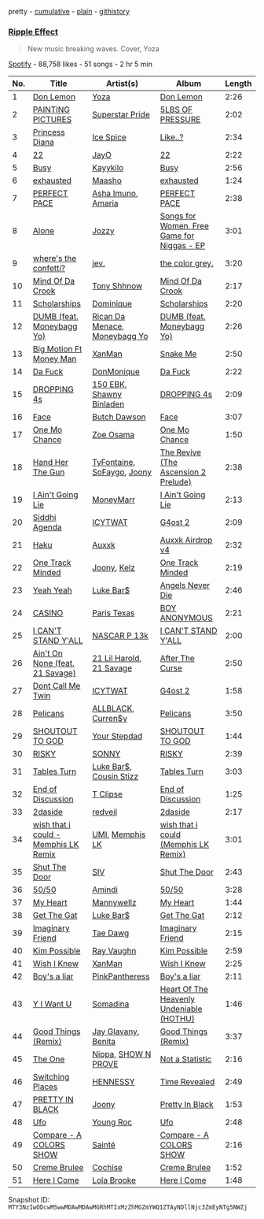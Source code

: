 pretty - [cumulative](/playlists/cumulative/37i9dQZF1DX5qjSia2PLFP.md) - [plain](/playlists/plain/37i9dQZF1DX5qjSia2PLFP) - [githistory](https://github.githistory.xyz/mackorone/spotify-playlist-archive/blob/main/playlists/plain/37i9dQZF1DX5qjSia2PLFP)

### [Ripple Effect](https://open.spotify.com/playlist/37i9dQZF1DX5qjSia2PLFP)

> New music breaking waves\. Cover, Yoza

[Spotify](https://open.spotify.com/user/spotify) - 88,758 likes - 51 songs - 2 hr 5 min

| No. | Title | Artist(s) | Album | Length |
|---|---|---|---|---|
| 1 | [Don Lemon](https://open.spotify.com/track/0CMynrZC5yzBNcx1yO2Whs) | [Yoza](https://open.spotify.com/artist/2kRAvabCuU4rJiV6Lw5SFT) | [Don Lemon](https://open.spotify.com/album/0xEgjYr2xDO6VYODAJkyfr) | 2:26 |
| 2 | [PAINTING PICTURES](https://open.spotify.com/track/7oLKoGzQVwjZ91AzCn560T) | [Superstar Pride](https://open.spotify.com/artist/3FBEsNyIwRnOHOf1Rv3SLa) | [5LBS OF PRESSURE](https://open.spotify.com/album/0OQjYkxlKHsQwYLJziIQrI) | 2:02 |
| 3 | [Princess Diana](https://open.spotify.com/track/4yzDNpEa75MSTypGg7tCAx) | [Ice Spice](https://open.spotify.com/artist/3LZZPxNDGDFVSIPqf4JuEf) | [Like..?](https://open.spotify.com/album/2rfLvysxiPTuk7var3Ugp3) | 2:34 |
| 4 | [22](https://open.spotify.com/track/1QxTmNDHFmgaxgAolqqgAD) | [JayO](https://open.spotify.com/artist/1IMENE2OCzsrXuu62aW1mD) | [22](https://open.spotify.com/album/4fAL4TmJZ3gnmfgYyM5vLC) | 2:22 |
| 5 | [Busy](https://open.spotify.com/track/4wmkT0Amgglm4IPiUBZYi5) | [Kayykilo](https://open.spotify.com/artist/0gh7zTXiSZH7MQ7OrHy0SG) | [Busy](https://open.spotify.com/album/6DVYVbOgVnCyndbmhx4bH4) | 2:56 |
| 6 | [exhausted](https://open.spotify.com/track/3OCosoimfLcb8R4UhEMbZj) | [Maasho](https://open.spotify.com/artist/1JREmglx633MGQB73njWtE) | [exhausted](https://open.spotify.com/album/1DgX1SGg05RGSzA0Rheibm) | 1:24 |
| 7 | [PERFECT PACE](https://open.spotify.com/track/5sr3Cp0w8kIefyKKU3YnnV) | [Asha Imuno](https://open.spotify.com/artist/7qe188k1HYRj6PSFgaGljT), [Amaria](https://open.spotify.com/artist/2clS9uX2uOrHHqkyDMkzA1) | [PERFECT PACE](https://open.spotify.com/album/7L3Xv0EUHVTefGIbeNPHqM) | 2:38 |
| 8 | [Alone](https://open.spotify.com/track/0UqV4f9Uyp1EwM5jxXex36) | [Jozzy](https://open.spotify.com/artist/6Ja6zFB5d7XRihhfMo6KzY) | [Songs for Women, Free Game for Niggas \- EP](https://open.spotify.com/album/64iyjndrqCyY9dbldsSZx1) | 3:01 |
| 9 | [where's the confetti?](https://open.spotify.com/track/3VL3aSOA8O3b5iOVBkD9iD) | [jev.](https://open.spotify.com/artist/6OmxkansdRyVTvo6BpZzKF) | [the color grey.](https://open.spotify.com/album/5ie8vTZ17RhunHEDIlBAwg) | 3:20 |
| 10 | [Mind Of Da Crook](https://open.spotify.com/track/2aEGXP9uo45DD1ejzegyAl) | [Tony Shhnow](https://open.spotify.com/artist/6w1PsA3Lux2vlfaymj66w8) | [Mind Of Da Crook](https://open.spotify.com/album/7E5RJwuUoYz8XIiJKHpoF8) | 2:17 |
| 11 | [Scholarships](https://open.spotify.com/track/40Le5OkLnE80qyPeB8cTXw) | [Dominique](https://open.spotify.com/artist/0HEDkFaeylE7P6ntTi74aJ) | [Scholarships](https://open.spotify.com/album/4OYuyuTU9iD9kUBXmtmVeq) | 2:20 |
| 12 | [DUMB \(feat\. Moneybagg Yo\)](https://open.spotify.com/track/2PQ8j691jAj6T4f7Ur4RiU) | [Rican Da Menace](https://open.spotify.com/artist/1JfDtCRGqUvGFKaevDPrHY), [Moneybagg Yo](https://open.spotify.com/artist/3tJoFztHeIJkJWMrx0td2f) | [DUMB \(feat\. Moneybagg Yo\)](https://open.spotify.com/album/3eYKjONrNl5fAsOTGogSNL) | 2:26 |
| 13 | [Big Motion Ft Money Man](https://open.spotify.com/track/0m6KwKbig8S2kE7pYLSqXc) | [XanMan](https://open.spotify.com/artist/1cyidXIhLIwg1WAEm7rJQP) | [Snake Me](https://open.spotify.com/album/2311S2LhvI7TfK6SqdvkWf) | 2:50 |
| 14 | [Da Fuck](https://open.spotify.com/track/2PAj0RWVzQolTHLDEgpj4b) | [DonMonique](https://open.spotify.com/artist/2QcGQ2p4IU6Nyyg3gden98) | [Da Fuck](https://open.spotify.com/album/7lx5kDxQL1V4Rxa20nSYEB) | 2:22 |
| 15 | [DROPPING 4s](https://open.spotify.com/track/51G1Db6j2UUiil1DzkPP9U) | [150 EBK](https://open.spotify.com/artist/2KYCLOKwnu5Fk3pCA8SKTJ), [Shawny Binladen](https://open.spotify.com/artist/0JfrGVffhKwF36QHW9HXOL) | [DROPPING 4s](https://open.spotify.com/album/1zRP85In24yIFd7Jz79AEv) | 2:09 |
| 16 | [Face](https://open.spotify.com/track/3Hdeh6HKLdJd29L17gttkZ) | [Butch Dawson](https://open.spotify.com/artist/5OrGPqB2BSIc3I6ar90qIL) | [Face](https://open.spotify.com/album/2FU4NwQkSHHPt8OrCZ7sKN) | 3:07 |
| 17 | [One Mo Chance](https://open.spotify.com/track/3c1wpfkGzcL260V38wtzCn) | [Zoe Osama](https://open.spotify.com/artist/63FIRo90iuMjz2byQS6nmz) | [One Mo Chance](https://open.spotify.com/album/5vTUjOO1XQLmgP5AwVZpym) | 1:50 |
| 18 | [Hand Her The Gun](https://open.spotify.com/track/2m7vIOdJPH5eqDKYJmuJpN) | [TyFontaine](https://open.spotify.com/artist/3U1jsFYwwJHv7VB4Frf3F4), [SoFaygo](https://open.spotify.com/artist/2SJhf6rTOU53g8yBdAjPby), [Joony](https://open.spotify.com/artist/0gY0jm6QAzJCAslmZC3T35) | [The Revive \(The Ascension 2 Prelude\)](https://open.spotify.com/album/6ClVoXk3JiQ8r6csDtxiXz) | 2:38 |
| 19 | [I Ain't Going Lie](https://open.spotify.com/track/42DXWvSX2Sr2rY1Dg4JcEQ) | [MoneyMarr](https://open.spotify.com/artist/7Hol8IRGqnkUgWM21PHDhN) | [I Ain't Going Lie](https://open.spotify.com/album/3VT1FKvrbCv2FHIu5SdTCs) | 2:13 |
| 20 | [Siddhi Agenda](https://open.spotify.com/track/0YSk0QsEKgXM2cEt86HEsS) | [ICYTWAT](https://open.spotify.com/artist/6bVRNVg2f91pCAyKnrIOW0) | [G4ost 2](https://open.spotify.com/album/7xg2hqZuqwItr8hDEg8Avn) | 2:09 |
| 21 | [Haku](https://open.spotify.com/track/1USaSmbCC4U80jbN7ZrqeN) | [Auxxk](https://open.spotify.com/artist/2SVrysB8sFET2DutqpqCj5) | [Auxxk Airdrop v4](https://open.spotify.com/album/0FJWZQQ2ozu62YkflVUjWj) | 2:32 |
| 22 | [One Track Minded](https://open.spotify.com/track/7IA8ksXrY276otudaP7knL) | [Joony](https://open.spotify.com/artist/0gY0jm6QAzJCAslmZC3T35), [Kelz](https://open.spotify.com/artist/7rk80kubaj220eDZQvFYU6) | [One Track Minded](https://open.spotify.com/album/0JOrjRfvBbK6ybLhbea7zr) | 2:19 |
| 23 | [Yeah Yeah](https://open.spotify.com/track/4uVIFUbUO4ZjmoTV2yVoB1) | [Luke Bar$](https://open.spotify.com/artist/6CGyB4PAg5rEyzeGumZrjr) | [Angels Never Die](https://open.spotify.com/album/1CzzDKZVAsxqjKtpNGAwtN) | 2:46 |
| 24 | [CASINO](https://open.spotify.com/track/1YdKiPqNZCZ2bgwy1kPKvo) | [Paris Texas](https://open.spotify.com/artist/1SCrMreNPJYSRZIlRe9SUq) | [BOY ANONYMOUS](https://open.spotify.com/album/3ErmhbEFnhCLRqKibj245w) | 2:21 |
| 25 | [I CAN'T STAND Y'ALL](https://open.spotify.com/track/1Y2qbVBSXXFKmlLtANA3FG) | [NASCAR P 13k](https://open.spotify.com/artist/06tQPaqB8PniGzJoXlby0R) | [I CAN'T STAND Y'ALL](https://open.spotify.com/album/3boh4YIOlTWCWy1rDSirSt) | 2:00 |
| 26 | [Ain't On None \(feat\. 21 Savage\)](https://open.spotify.com/track/6tdIXKADoiJMTG5buEqxp3) | [21 Lil Harold](https://open.spotify.com/artist/6X9Dt3dsZDeWzMBfekaoPB), [21 Savage](https://open.spotify.com/artist/1URnnhqYAYcrqrcwql10ft) | [After The Curse](https://open.spotify.com/album/4CRTKSVnGwpFAaSX2Ycinl) | 2:50 |
| 27 | [Dont Call Me Twin](https://open.spotify.com/track/3aJ4eDlQwc26G5oDg8rCW5) | [ICYTWAT](https://open.spotify.com/artist/6bVRNVg2f91pCAyKnrIOW0) | [G4ost 2](https://open.spotify.com/album/7xg2hqZuqwItr8hDEg8Avn) | 1:58 |
| 28 | [Pelicans](https://open.spotify.com/track/1N4BtJIjNoaEtoBMjgri7j) | [ALLBLACK](https://open.spotify.com/artist/1cutd8e41XvxXnFPOFIxMD), [Curren$y](https://open.spotify.com/artist/6X8WdFjrNhXATMDSs26aCc) | [Pelicans](https://open.spotify.com/album/70ORb8kKxoDAXwdSADTVII) | 3:50 |
| 29 | [SHOUTOUT TO GOD](https://open.spotify.com/track/6AkmJXoBXjGiKApUYja2oD) | [Your Stepdad](https://open.spotify.com/artist/4l7BJOIRyFkQT9QD96m8tu) | [SHOUTOUT TO GOD](https://open.spotify.com/album/28EZdK7KBlzLRjmaJ1auwN) | 1:44 |
| 30 | [RISKY](https://open.spotify.com/track/6lRPCX37cioYwZItkUpAtl) | [SONNY](https://open.spotify.com/artist/3KDKJ7Z0kgJrQS1CH43PM4) | [RISKY](https://open.spotify.com/album/09iik9pLTXIQPV7bBnFvut) | 2:39 |
| 31 | [Tables Turn](https://open.spotify.com/track/1jRA4kpssddqi0W6D6efva) | [Luke Bar$](https://open.spotify.com/artist/6CGyB4PAg5rEyzeGumZrjr), [Cousin Stizz](https://open.spotify.com/artist/0KpCz7V5XRkqKuM1JDf56O) | [Tables Turn](https://open.spotify.com/album/7KABJMQEJ3zu9R31eMDPBC) | 3:03 |
| 32 | [End of Discussion](https://open.spotify.com/track/6uiXDPUMlKQjsUOZVVco8g) | [T Clipse](https://open.spotify.com/artist/2VUOGUpWy8Ckg92h8EjBIW) | [End of Discussion](https://open.spotify.com/album/4Ggdjb8Ube0rnfJyaJC3US) | 1:25 |
| 33 | [2daside](https://open.spotify.com/track/0B6gI2Eupg8MigELBFHVA8) | [redveil](https://open.spotify.com/artist/5BwsX8bXOFC1YnqSlyfOKM) | [2daside](https://open.spotify.com/album/6X2jYQCXoTvHFkrn2TIBfN) | 2:17 |
| 34 | [wish that i could \- Memphis LK Remix](https://open.spotify.com/track/10kgI5WbVmGmfaLzZPElCM) | [UMI](https://open.spotify.com/artist/4ClziihVpBeFXNyDH83Lde), [Memphis LK](https://open.spotify.com/artist/7z3XgqpRYdNJ7RvEUlYaUe) | [wish that i could \(Memphis LK Remix\)](https://open.spotify.com/album/2XOxNQQpNIccflEHM0x6u3) | 3:01 |
| 35 | [Shut The Door](https://open.spotify.com/track/4r6eiYt8C6HmBh584gNKRW) | [SIV](https://open.spotify.com/artist/5DeEX83cpOKEtktSqyB5jX) | [Shut The Door](https://open.spotify.com/album/47zFR7hPucglskk6vWsCkh) | 2:43 |
| 36 | [50/50](https://open.spotify.com/track/0tEtaU2hWPVnqU9FkCs6bu) | [Amindi](https://open.spotify.com/artist/1xQIR56DxgWYZPUvOLRIua) | [50/50](https://open.spotify.com/album/5w5NsFzVYvg2inlvZpuvYt) | 3:28 |
| 37 | [My Heart](https://open.spotify.com/track/0eQjeOTNSzUudwy7dyTExY) | [Mannywellz](https://open.spotify.com/artist/3fP3g1UvspOUHoeT4QUoLL) | [My Heart](https://open.spotify.com/album/2Pw6yUJVTGSqYiDHriSGX2) | 1:44 |
| 38 | [Get The Gat](https://open.spotify.com/track/1CF9GDLrtXbmGxJiXRiZqn) | [Luke Bar$](https://open.spotify.com/artist/6CGyB4PAg5rEyzeGumZrjr) | [Get The Gat](https://open.spotify.com/album/48THGiijGql0YItnekn1C8) | 2:12 |
| 39 | [Imaginary Friend](https://open.spotify.com/track/1lyDZiu6WTr6dz7u0WlF9V) | [Tae Dawg](https://open.spotify.com/artist/5HxD1kjjKZ0K0adufI1JXN) | [Imaginary Friend](https://open.spotify.com/album/4MpBNT6byruj9SkRbLIpbJ) | 2:15 |
| 40 | [Kim Possible](https://open.spotify.com/track/2DGnABzkL00nPLJnBWKmWi) | [Ray Vaughn](https://open.spotify.com/artist/4yYYCSCDUTypErQMZv5iSg) | [Kim Possible](https://open.spotify.com/album/4Frrw8EkIDu80AzDpZ99St) | 2:59 |
| 41 | [Wish I Knew](https://open.spotify.com/track/3qx7ig57062kyFMNqBHWPn) | [XanMan](https://open.spotify.com/artist/1cyidXIhLIwg1WAEm7rJQP) | [Wish I Knew](https://open.spotify.com/album/2dgFS2T4BTuoewTy6MjpiD) | 2:25 |
| 42 | [Boy's a liar](https://open.spotify.com/track/3NanY0K4okhIQzL33U5Ad8) | [PinkPantheress](https://open.spotify.com/artist/78rUTD7y6Cy67W1RVzYs7t) | [Boy's a liar](https://open.spotify.com/album/5Kdlc7Kds94W7UFFg6Me0N) | 2:11 |
| 43 | [Y I Want U](https://open.spotify.com/track/07BT6pHeHuXycLNH4Jr2zD) | [Somadina](https://open.spotify.com/artist/4C9EX8d2FnWMV2yQZqeG8U) | [Heart Of The Heavenly Undeniable \(HOTHU\)](https://open.spotify.com/album/198JrQy13MkMT65kWGoo59) | 1:46 |
| 44 | [Good Things \(Remix\)](https://open.spotify.com/track/3linBtGF8ouzEncml6s2ux) | [Jay Glavany](https://open.spotify.com/artist/6aT5HlqkUdmkXLk5dc4o3Q), [Benita](https://open.spotify.com/artist/7eg1HMzWrYIgVFtoq4UZZA) | [Good Things \(Remix\)](https://open.spotify.com/album/4rMkdfw5lunESFETaf4TsH) | 3:37 |
| 45 | [The One](https://open.spotify.com/track/4V4hP1FCrFDuDOx7s5KKtY) | [Nippa](https://open.spotify.com/artist/4EnRRIOfqBmNcsTj4tReXq), [SHOW N PROVE](https://open.spotify.com/artist/0w2Ehjy06vmXNTs3e3NQIU) | [Not a Statistic](https://open.spotify.com/album/3S3Y5hgJzM0CIwdx2pNMQh) | 2:16 |
| 46 | [Switching Places](https://open.spotify.com/track/4b9lcB5dhuborp1CQQtYVX) | [HENNESSY](https://open.spotify.com/artist/0d3nLtBfguQFq20JzWSlIW) | [Time Revealed](https://open.spotify.com/album/1s3eyEhXxazd3sNV2Hgjv6) | 2:49 |
| 47 | [PRETTY IN BLACK](https://open.spotify.com/track/0CKjwy3zelVZgS49WlVIaV) | [Joony](https://open.spotify.com/artist/0gY0jm6QAzJCAslmZC3T35) | [Pretty In Black](https://open.spotify.com/album/5MfPSUlLg1wsGUyY2c10OG) | 1:53 |
| 48 | [Ufo](https://open.spotify.com/track/02EqgWz7RoPZ9L0szFvCaw) | [Young Roc](https://open.spotify.com/artist/5ycH6CkEItjfS7VPVNg5kQ) | [Ufo](https://open.spotify.com/album/0DVzKdr6IC9obZkRnohmD6) | 2:48 |
| 49 | [Compare \- A COLORS SHOW](https://open.spotify.com/track/1jCk2UYGvtpxtkyhTRbKgF) | [Sainté](https://open.spotify.com/artist/3DEdNjxF3ea9taOMCXouZ6) | [Compare \- A COLORS SHOW](https://open.spotify.com/album/0o2fniizJPNWTYr4ilWA46) | 2:16 |
| 50 | [Creme Brulee](https://open.spotify.com/track/3jvrZ6mIhVEH4XMpmqSTRI) | [Cochise](https://open.spotify.com/artist/46HzS7yz0c9udVwtbHk1sx) | [Creme Brulee](https://open.spotify.com/album/5zQXPoLBDFCFGN4IPu14VG) | 1:52 |
| 51 | [Here I Come](https://open.spotify.com/track/24JTap3Y2LHb3icc5iIkNj) | [Lola Brooke](https://open.spotify.com/artist/2Ggj5XNlIb4Lnbqe307FyB) | [Here I Come](https://open.spotify.com/album/5yEN89IGBwa3y0tP2qWAnK) | 1:48 |

Snapshot ID: `MTY3NzIwODcwMSwwMDAwMDAwMGRhMTIxMzZhMGZmYWQ1ZTAyNDllNjc3ZmEyNTg5NWZj`
